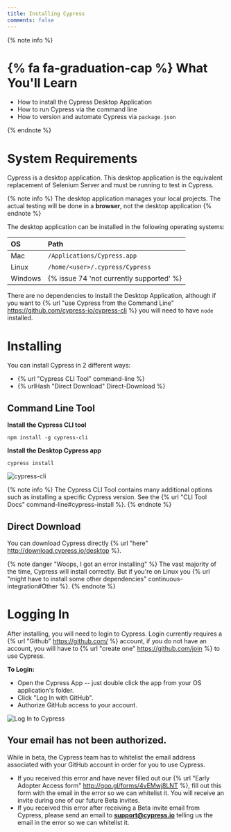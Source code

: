 ```yaml
---
title: Installing Cypress
comments: false
---
```


{% note info %}
# {% fa fa-graduation-cap %} What You'll Learn

- How to install the Cypress Desktop Application
- How to run Cypress via the command line
- How to version and automate Cypress via `package.json`

{% endnote %}

# System Requirements

Cypress is a desktop application. This desktop application is the equivalent replacement of Selenium Server and must be running to test in Cypress.

{% note info %}
The desktop application manages your local projects. The actual testing will be done in a **browser**, not the desktop application
{% endnote %}

The desktop application can be installed in the following operating systems:


OS | Path
:--- | :---
Mac  | `/Applications/Cypress.app`
Linux  | `/home/<user>/.cypress/Cypress`
Windows  | {% issue 74 'not currently supported' %}

There are no dependencies to install the Desktop Application, although if you want to {% url "use Cypress from the Command Line" https://github.com/cypress-io/cypress-cli %} you will need to have `node` installed.

# Installing

You can install Cypress in 2 different ways:

* {% url "Cypress CLI Tool" command-line %}
* {% urlHash "Direct Download" Direct-Download %}

## Command Line Tool

**Install the Cypress CLI tool**

```shell
npm install -g cypress-cli
```

**Install the Desktop Cypress app**

```shell
cypress install
```

![cypress-cli](https://cloud.githubusercontent.com/assets/1268976/14435124/4f632278-ffe4-11e5-9dab-0a2d493551b3.gif)

{% note info %}
The Cypress CLI Tool contains many additional options such as installing a specific Cypress version. See the {% url "CLI Tool Docs" command-line#cypress-install %}.
{% endnote %}


## Direct Download

You can download Cypress directly {% url "here" http://download.cypress.io/desktop %}.

{% note danger "Woops, I got an error installing" %}
The vast majority of the time, Cypress will install correctly. But if you're on Linux you {% url "might have to install some other dependencies" continuous-integration#Other %}.
{% endnote %}

# Logging In

After installing, you will need to login to Cypress. Login currently requires a {% url "Github" https://github.com/ %} account, if you do not have an account, you will have to {% url "create one" https://github.com/join %} to use Cypress.

**To Login:**

- Open the Cypress App -- just double click the app from your OS application's folder.
- Click "Log In with GitHub".
- Authorize GitHub access to your account.

![Log In to Cypress](https://cloud.githubusercontent.com/assets/1271364/18134962/38a6c3d8-6f6e-11e6-998b-9884496cb898.png)

## Your email has not been authorized.

While in beta, the Cypress team has to whitelist the email address associated with your GitHub account in order for you to use Cypress.

- If you received this error and have never filled out our {% url "Early Adopter Access form" http://goo.gl/forms/4vEMwj8LNT %}, fill out this form with the email in the error so we can whitelist it. You will receive an invite during one of our future Beta invites.
- If you received this error after receiving a Beta invite email from Cypress, please send an email to **support@cypress.io** telling us the email in the error so we can whitelist it.
